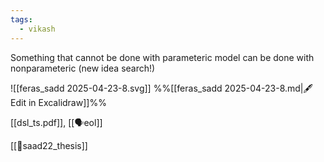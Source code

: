 ```yaml
---
tags:
  - vikash
---
```

Something that cannot be done with parameteric model can be done with nonparameteric (new idea search!)

![[feras_sadd 2025-04-23-8.svg]]
%%[[feras_sadd 2025-04-23-8.md|🖋 Edit in Excalidraw]]%%

[[dsl_ts.pdf]], [[🗣️eol]]

[[📜saad22_thesis]]